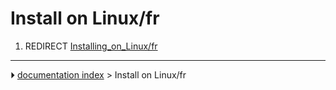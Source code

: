 # Install on Linux/fr
1.  REDIRECT [Installing_on_Linux/fr](Installing_on_Linux/fr.md)



---
⏵ [documentation index](../README.md) > Install on Linux/fr
